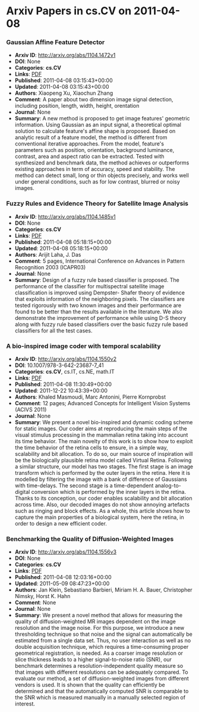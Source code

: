 # Arxiv Papers in cs.CV on 2011-04-08
### Gaussian Affine Feature Detector
- **Arxiv ID**: http://arxiv.org/abs/1104.1472v1
- **DOI**: None
- **Categories**: **cs.CV**
- **Links**: [PDF](http://arxiv.org/pdf/1104.1472v1)
- **Published**: 2011-04-08 03:15:43+00:00
- **Updated**: 2011-04-08 03:15:43+00:00
- **Authors**: Xiaopeng Xu, Xiaochun Zhang
- **Comment**: A paper about two dimension image signal detection, including
  position, length, width, height, orentation
- **Journal**: None
- **Summary**: A new method is proposed to get image features' geometric information. Using Gaussian as an input signal, a theoretical optimal solution to calculate feature's affine shape is proposed. Based on analytic result of a feature model, the method is different from conventional iterative approaches. From the model, feature's parameters such as position, orientation, background luminance, contrast, area and aspect ratio can be extracted. Tested with synthesized and benchmark data, the method achieves or outperforms existing approaches in term of accuracy, speed and stability. The method can detect small, long or thin objects precisely, and works well under general conditions, such as for low contrast, blurred or noisy images.



### Fuzzy Rules and Evidence Theory for Satellite Image Analysis
- **Arxiv ID**: http://arxiv.org/abs/1104.1485v1
- **DOI**: None
- **Categories**: **cs.CV**
- **Links**: [PDF](http://arxiv.org/pdf/1104.1485v1)
- **Published**: 2011-04-08 05:18:15+00:00
- **Updated**: 2011-04-08 05:18:15+00:00
- **Authors**: Arijit Laha, J. Das
- **Comment**: 5 pages, International Conference on Advances in Pattern Recognition
  2003 (ICAPR03)
- **Journal**: None
- **Summary**: Design of a fuzzy rule based classifier is proposed. The performance of the classifier for multispectral satellite image classification is improved using Dempster- Shafer theory of evidence that exploits information of the neighboring pixels. The classifiers are tested rigorously with two known images and their performance are found to be better than the results available in the literature. We also demonstrate the improvement of performance while using D-S theory along with fuzzy rule based classifiers over the basic fuzzy rule based classifiers for all the test cases.



### A bio-inspired image coder with temporal scalability
- **Arxiv ID**: http://arxiv.org/abs/1104.1550v2
- **DOI**: 10.1007/978-3-642-23687-7_41
- **Categories**: **cs.CV**, cs.IT, cs.NE, math.IT
- **Links**: [PDF](http://arxiv.org/pdf/1104.1550v2)
- **Published**: 2011-04-08 11:30:49+00:00
- **Updated**: 2011-12-22 10:43:39+00:00
- **Authors**: Khaled Masmoudi, Marc Antonini, Pierre Kornprobst
- **Comment**: 12 pages; Advanced Concepts for Intelligent Vision Systems (ACIVS
  2011)
- **Journal**: None
- **Summary**: We present a novel bio-inspired and dynamic coding scheme for static images. Our coder aims at reproducing the main steps of the visual stimulus processing in the mammalian retina taking into account its time behavior. The main novelty of this work is to show how to exploit the time behavior of the retina cells to ensure, in a simple way, scalability and bit allocation. To do so, our main source of inspiration will be the biologically plausible retina model called Virtual Retina. Following a similar structure, our model has two stages. The first stage is an image transform which is performed by the outer layers in the retina. Here it is modelled by filtering the image with a bank of difference of Gaussians with time-delays. The second stage is a time-dependent analog-to-digital conversion which is performed by the inner layers in the retina. Thanks to its conception, our coder enables scalability and bit allocation across time. Also, our decoded images do not show annoying artefacts such as ringing and block effects. As a whole, this article shows how to capture the main properties of a biological system, here the retina, in order to design a new efficient coder.



### Benchmarking the Quality of Diffusion-Weighted Images
- **Arxiv ID**: http://arxiv.org/abs/1104.1556v3
- **DOI**: None
- **Categories**: **cs.CV**
- **Links**: [PDF](http://arxiv.org/pdf/1104.1556v3)
- **Published**: 2011-04-08 12:03:16+00:00
- **Updated**: 2011-05-09 08:47:23+00:00
- **Authors**: Jan Klein, Sebastiano Barbieri, Miriam H. A. Bauer, Christopher Nimsky, Horst K. Hahn
- **Comment**: None
- **Journal**: None
- **Summary**: We present a novel method that allows for measuring the quality of diffusion-weighted MR images dependent on the image resolution and the image noise. For this purpose, we introduce a new thresholding technique so that noise and the signal can automatically be estimated from a single data set. Thus, no user interaction as well as no double acquisition technique, which requires a time-consuming proper geometrical registration, is needed. As a coarser image resolution or slice thickness leads to a higher signal-to-noise ratio (SNR), our benchmark determines a resolution-independent quality measure so that images with different resolutions can be adequately compared. To evaluate our method, a set of diffusion-weighted images from different vendors is used. It is shown that the quality can efficiently be determined and that the automatically computed SNR is comparable to the SNR which is measured manually in a manually selected region of interest.



